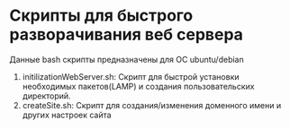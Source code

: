 # Скрипты для быстрого разворачивания веб сервера
Данные bash скрипты предназначены для ОС ubuntu/debian
1. initilizationWebServer.sh: Скрипт для быстрой установки необходимых пакетов(LAMP) и создания пользовательских директорий.
2. createSite.sh: Скрипт для создания/изменения доменного имени и других настроек сайта